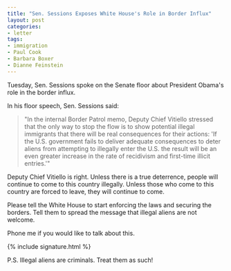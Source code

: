 ```yaml
---
title: "Sen. Sessions Exposes White House's Role in Border Influx"
layout: post
categories:
- letter
tags:
- immigration
- Paul Cook
- Barbara Boxer
- Dianne Feinstein
---
```


Tuesday, Sen. Sessions spoke on the Senate floor about President Obama's role in the border influx.

In his floor speech, Sen. Sessions said:

> "In the internal Border Patrol memo, Deputy Chief Vitiello stressed that the only way to stop the flow is to show potential illegal immigrants that there will be real consequences for their actions: 'If the U.S. government fails to deliver adequate consequences to deter aliens from attempting to illegally enter the U.S. the result will be an even greater increase in the rate of recidivism and first-time illicit entries.'"

Deputy Chief Vitiello is right. Unless there is a true deterrence, people will continue to come to this country illegally. Unless those who come to this country are forced to leave, they will continue to come.

Please tell the White House to start enforcing the laws and securing the borders. Tell them to spread the message that illegal aliens are not welcome.

Phone me if you would like to talk about this.

{% include signature.html %}

P.S. Illegal aliens are criminals. Treat them as such!
